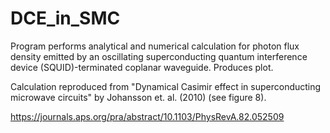 # DCE_in_SMC

Program performs analytical and numerical calculation for photon flux density emitted by an oscillating superconducting
quantum interference device (SQUID)-terminated coplanar waveguide. Produces plot.

Calculation reproduced from "Dynamical Casimir effect in superconducting microwave circuits" by Johansson et. al. (2010)
(see figure 8).

https://journals.aps.org/pra/abstract/10.1103/PhysRevA.82.052509
